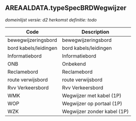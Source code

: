 ## AREAALDATA.typeSpecBRDWegwijzer

*domeinlijst versie: d2* *herkomst definitie: todo*

 |Code |Description	|
|	---	|	---	|
| bewegwijzeringsbord | bewegwijzeringsbord |
| bord kabels/leidingen | bord kabels/leidingen |
| Informatiebord | Informatiebord |
| ONB | Onbekend |
| Reclamebord | Reclamebord |
| route verwijsbord | route verwijsbord |
| Rvv Verkeersbord | Rvv Verkeersbord |
| WMK | Wegwijzer met kabel (1P) |
| WOP | Wegwijzer op portaal (1P) |
| WZK | Wegwijzer zonder kabel (1P) |
